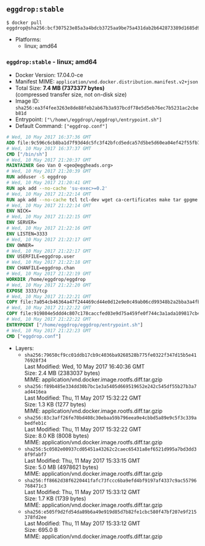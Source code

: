 ## `eggdrop:stable`

```console
$ docker pull eggdrop@sha256:bcf307523e85a3a4bdcb3725aa9be75a431dab2b642873389d1685d90a37c2ed
```

-	Platforms:
	-	linux; amd64

### `eggdrop:stable` - linux; amd64

-	Docker Version: 17.04.0-ce
-	Manifest MIME: `application/vnd.docker.distribution.manifest.v2+json`
-	Total Size: **7.4 MB (7373377 bytes)**  
	(compressed transfer size, not on-disk size)
-	Image ID: `sha256:ea3f4fee3263e8de88feb2ab67b3a937bcdf78e5d5eb76ec7b5231ac2cbeb81d`
-	Entrypoint: `["\/home\/eggdrop\/eggdrop\/entrypoint.sh"]`
-	Default Command: `["eggdrop.conf"]`

```dockerfile
# Wed, 10 May 2017 16:37:36 GMT
ADD file:9c596c6cb8ba1d7f93d4dc5fc3f42bfcd5edca57d5be5d60ea04ef42f55fb7a8 in / 
# Wed, 10 May 2017 16:37:37 GMT
CMD ["/bin/sh"]
# Wed, 10 May 2017 21:20:37 GMT
MAINTAINER Geo Van O <geo@eggheads.org>
# Wed, 10 May 2017 21:20:39 GMT
RUN adduser -S eggdrop
# Wed, 10 May 2017 21:20:41 GMT
RUN apk add --no-cache 'su-exec>=0.2'
# Wed, 10 May 2017 21:22:14 GMT
RUN apk add --no-cache tcl tcl-dev wget ca-certificates make tar gpgme bash build-base openssl openssl-dev  && wget ftp://ftp.eggheads.org/pub/eggdrop/source/1.8/eggdrop-1.8.1.tar.gz   && wget ftp://ftp.eggheads.org/pub/eggdrop/source/1.8/eggdrop-1.8.1.tar.gz.asc   && gpg --keyserver ha.pool.sks-keyservers.net --recv-key E01C240484DE7DBE190FE141E7667DE1D1A39AFF   && gpg --batch --verify eggdrop-1.8.1.tar.gz.asc eggdrop-1.8.1.tar.gz   && rm eggdrop-1.8.1.tar.gz.asc   && tar -zxvf eggdrop-1.8.1.tar.gz   && rm eggdrop-1.8.1.tar.gz   && ( cd eggdrop-1.8.1     && ./configure     && make config     && make     && make install DEST=/home/eggdrop/eggdrop )   && rm -rf eggdrop-1.8.1   && mkdir /home/eggdrop/eggdrop/data   && chown -R eggdrop /home/eggdrop/eggdrop   && apk del tcl-dev wget ca-certificates make tar gpgme build-base openssl-dev
# Wed, 10 May 2017 21:22:14 GMT
ENV NICK=
# Wed, 10 May 2017 21:22:15 GMT
ENV SERVER=
# Wed, 10 May 2017 21:22:16 GMT
ENV LISTEN=3333
# Wed, 10 May 2017 21:22:17 GMT
ENV OWNER=
# Wed, 10 May 2017 21:22:17 GMT
ENV USERFILE=eggdrop.user
# Wed, 10 May 2017 21:22:18 GMT
ENV CHANFILE=eggdrop.chan
# Wed, 10 May 2017 21:22:19 GMT
WORKDIR /home/eggdrop/eggdrop
# Wed, 10 May 2017 21:22:20 GMT
EXPOSE 3333/tcp
# Wed, 10 May 2017 21:22:21 GMT
COPY file:7a054cb46364a47f244469cd44e0d12e9e0c49ab06cd99348b2a2bba3a4fb1c8 in /home/eggdrop/eggdrop 
# Wed, 10 May 2017 21:22:22 GMT
COPY file:919804e5ddd4c807c178caccfed03e9d75a459fe0f744c3a1ada109817cb44ec in /home/eggdrop/eggdrop/scripts/ 
# Wed, 10 May 2017 21:22:22 GMT
ENTRYPOINT ["/home/eggdrop/eggdrop/entrypoint.sh"]
# Wed, 10 May 2017 21:22:23 GMT
CMD ["eggdrop.conf"]
```

-	Layers:
	-	`sha256:79650cf9cc01ddb17cb9c4036ba9268528b775fe0322f347d15b5e4176928f34`  
		Last Modified: Wed, 10 May 2017 16:40:36 GMT  
		Size: 2.4 MB (2383037 bytes)  
		MIME: application/vnd.docker.image.rootfs.diff.tar.gzip
	-	`sha256:f89b485e334dd30b7bc1e3a5405d669519652e242c545df55b27b3a7ad4416ea`  
		Last Modified: Thu, 11 May 2017 15:32:22 GMT  
		Size: 1.3 KB (1277 bytes)  
		MIME: application/vnd.docker.image.rootfs.diff.tar.gzip
	-	`sha256:83c3aff26fe70bd408c30ebaa59b796eea9e4cbbd5a89e9c5f3c339abedfeb1c`  
		Last Modified: Thu, 11 May 2017 15:32:22 GMT  
		Size: 8.0 KB (8008 bytes)  
		MIME: application/vnd.docker.image.rootfs.diff.tar.gzip
	-	`sha256:5c0502e00937cd05451a43262c2caec65431a8ef6521d995a7bd3dd38f9fabf7`  
		Last Modified: Thu, 11 May 2017 15:33:15 GMT  
		Size: 5.0 MB (4978621 bytes)  
		MIME: application/vnd.docker.image.rootfs.diff.tar.gzip
	-	`sha256:ff8662d38f6220441fafc73fccc6ba9efd4bf9197af4337c9ac55796768471c3`  
		Last Modified: Thu, 11 May 2017 15:33:12 GMT  
		Size: 1.7 KB (1739 bytes)  
		MIME: application/vnd.docker.image.rootfs.diff.tar.gzip
	-	`sha256:e505f9d2fd54da89b6a49e919d85d7b82fe1cbc580f47bf207e9f215378fd2ee`  
		Last Modified: Thu, 11 May 2017 15:33:12 GMT  
		Size: 695.0 B  
		MIME: application/vnd.docker.image.rootfs.diff.tar.gzip
